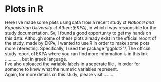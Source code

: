 # **Plots in R**
Here I've made some plots using data from a recent study of *National and Kapodistrian University of Athens(EKPA)*, in which I was responsible for the study documentation. So, I found a good opportunity to get my hands on this data. Although some of these plots already exist in the official report of the study, made by EKPA, I wanted to use R in order to make some plots more interesting. Specifically, I used the package "ggplot2".\ 
The official study report of EKPA where you can find more information is in this link ........... , but in greek language.\
I've also uploaded the variable labels in a seperate file , in order for someone to know what the numeric variables represent.\
Again, for more details on this study, please visit .........

